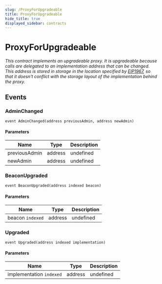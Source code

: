 ```yaml
---
slug: /ProxyForUpgradeable
title: ProxyForUpgradeable
hide_title: true
displayed_sidebar: contracts
---
```


# ProxyForUpgradeable

_This contract implements an upgradeable proxy. It is upgradeable because calls are delegated to an implementation address that can be changed. This address is stored in storage in the location specified by [EIP1967](https://eips.ethereum.org/EIPS/eip-1967), so that it doesn&#39;t conflict with the storage layout of the implementation behind the proxy._

## Events

### AdminChanged

```solidity
event AdminChanged(address previousAdmin, address newAdmin)
```

#### Parameters

| Name          | Type    | Description |
| ------------- | ------- | ----------- |
| previousAdmin | address | undefined   |
| newAdmin      | address | undefined   |

### BeaconUpgraded

```solidity
event BeaconUpgraded(address indexed beacon)
```

#### Parameters

| Name             | Type    | Description |
| ---------------- | ------- | ----------- |
| beacon `indexed` | address | undefined   |

### Upgraded

```solidity
event Upgraded(address indexed implementation)
```

#### Parameters

| Name                     | Type    | Description |
| ------------------------ | ------- | ----------- |
| implementation `indexed` | address | undefined   |
